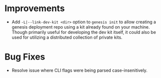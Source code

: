 # Improvements

- Add `-L|--link-dev-kit <dir>` option to `genesis init` to allow creating a
  genesis deployment repo using a kit already found on your machine.  Though
  primarily useful for developing the dev kit itself, it could also be used
  for utilizing a distributed collection of private kits.

# Bug Fixes

- Resolve issue where CLI flags were being parsed case-insenitively.

